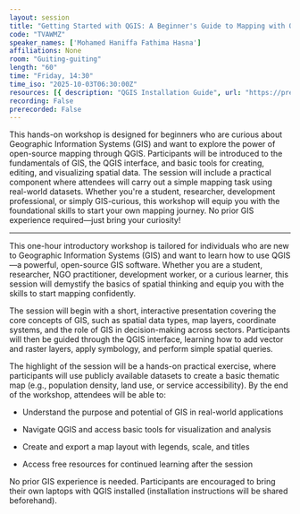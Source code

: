 ```yaml
---
layout: session
title: "Getting Started with QGIS: A Beginner's Guide to Mapping with Open-Source Tools"
code: "TVAWMZ"
speaker_names: ['Mohamed Haniffa Fathima Hasna']
affiliations: None
room: "Guiting-guiting"
length: "60"
time: "Friday, 14:30"
time_iso: "2025-10-03T06:30:00Z"
resources: [{ description: "QGIS Installation Guide", url: "https://pretalx.com/media/sotm2025/submissions/TVAWMZ/resources/QGIS_Installation_vtY4FFD.pdf" },{ description: "Presentation Slides", url: "https://pretalx.com/media/sotm2025/submissions/TVAWMZ/resources/Slides_m6Mn9wW.pdf" }]
recording: False
prerecorded: False
---
```


This hands-on workshop is designed for beginners who are curious about Geographic Information Systems (GIS) and want to explore the power of open-source mapping through QGIS. Participants will be introduced to the fundamentals of GIS, the QGIS interface, and basic tools for creating, editing, and visualizing spatial data. The session will include a practical component where attendees will carry out a simple mapping task using real-world datasets. Whether you're a student, researcher, development professional, or simply GIS-curious, this workshop will equip you with the foundational skills to start your own mapping journey. No prior GIS experience required—just bring your curiosity!

<hr>

This one-hour introductory workshop is tailored for individuals who are new to Geographic Information Systems (GIS) and want to learn how to use QGIS—a powerful, open-source GIS software. Whether you are a student, researcher, NGO practitioner, development worker, or a curious learner, this session will demystify the basics of spatial thinking and equip you with the skills to start mapping confidently.

The session will begin with a short, interactive presentation covering the core concepts of GIS, such as spatial data types, map layers, coordinate systems, and the role of GIS in decision-making across sectors. Participants will then be guided through the QGIS interface, learning how to add vector and raster layers, apply symbology, and perform simple spatial queries.

The highlight of the session will be a hands-on practical exercise, where participants will use publicly available datasets to create a basic thematic map (e.g., population density, land use, or service accessibility). By the end of the workshop, attendees will be able to:

- Understand the purpose and potential of GIS in real-world applications

- Navigate QGIS and access basic tools for visualization and analysis

- Create and export a map layout with legends, scale, and titles

- Access free resources for continued learning after the session

No prior GIS experience is needed. Participants are encouraged to bring their own laptops with QGIS installed (installation instructions will be shared beforehand).

